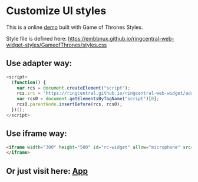 # Customize UI styles

This is a online [demo](https://embbnux.github.io/ringcentral-web-widget-styles/) built with Game of Thrones Styles.

Style file is defined here: https://embbnux.github.io/ringcentral-web-widget-styles/GameofThrones/styles.css

## Use adapter way:

```js
<script>
  (function() {
    var rcs = document.createElement("script");
    rcs.src = "https://ringcentral.github.io/ringcentral-web-widget/adapter.js?stylesUri=https://embbnux.github.io/ringcentral-web-widget-styles/GameofThrones/styles.css";
    var rcs0 = document.getElementsByTagName("script")[0];
    rcs0.parentNode.insertBefore(rcs, rcs0);
  })();
</script>
```

## Use iframe way:

```html
<iframe width="300" height="500" id="rc-widget" allow="microphone" src="https://ringcentral.github.io/ringcentral-web-widget/app.html?stylesUri=https://embbnux.github.io/ringcentral-web-widget-styles/GameofThrones/styles.css">
</iframe>
```

## Or just visit here: [App](https://ringcentral.github.io/ringcentral-web-widget/app.html?stylesUri=https://embbnux.github.io/ringcentral-web-widget-styles/GameofThrones/styles.css)
